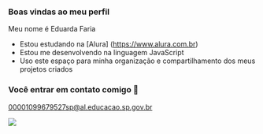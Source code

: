 ### Boas vindas ao meu perfil  

Meu nome é Eduarda Faria 

- Estou estudando na  [Alura] (https://www.alura.com.br)
- Estou me desenvolvendo na linguagem JavaScript
-  Uso este espaço para minha organização e compartilhamento dos meus projetos criados

  ### Você entrar em contato comigo 📧

  00001099679527sp@al.educacao.sp.gov.br


![](https://media1.tenor.com/m/WpzY3WQvRNgAAAAC/cat-sleep.gif)
